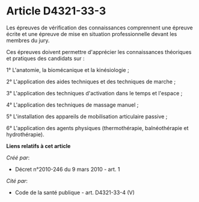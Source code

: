 # Article D4321-33-3

Les épreuves de vérification des connaissances comprennent une épreuve écrite et une épreuve de mise en situation
professionnelle devant les membres du jury. 

Ces épreuves doivent permettre d'apprécier les connaissances théoriques et pratiques des candidats sur : 

1° L'anatomie, la biomécanique et la kinésiologie ; 

2° L'application des aides techniques et des techniques de marche ; 

3° L'application des techniques d'activation dans le temps et l'espace ; 

4° L'application des techniques de massage manuel ; 

5° L'installation des appareils de mobilisation articulaire passive ; 

6° L'application des agents physiques (thermothérapie, balnéothérapie et hydrothérapie).

**Liens relatifs à cet article**

_Créé par_:

  - Décret n°2010-246 du 9 mars 2010 - art. 1

_Cité par_:

  - Code de la santé publique - art. D4321-33-4 (V)
